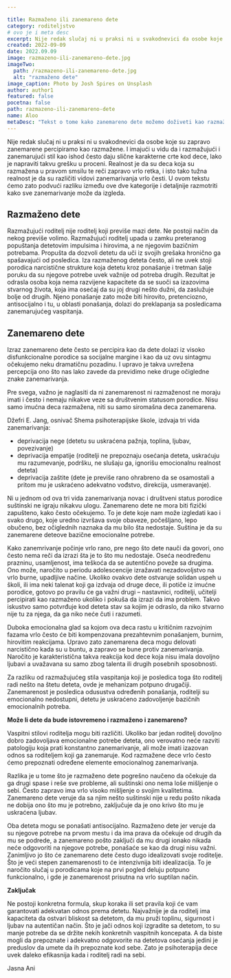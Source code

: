 ```yaml
---

title: Razmaženo ili zanemareno dete
category: roditeljstvo
# ovo je i meta desc
excerpt: Nije redak slučaj ni u praksi ni u svakodnevici da osobe koje su zapravo zanemarene percipiramo kao razmažene.
created: 2022-09-09
date: 2022.09.09
image: razmazeno-ili-zanemareno-dete.jpg
imageTwo:
  path: /razmazeno-ili-zanemareno-dete.jpg
  alt: "razmaženo dete"
image_caption: Photo by Josh Spires on Unsplash
author: author1
featured: false
pocetna: false
path: razmazeno-ili-zanemareno-dete
name: Aloo
metaDesc: "Tekst o tome kako zanemareno dete možemo doživeti kao razmaženo."
---
```



Nije redak slučaj ni u praksi ni u svakodnevici da osobe koje su zapravo zanemarene
percipiramo kao razmažene. I imajući u vidu da i razmažujući i zanemarujući stil kao ishod
često daju slične karakterne crte kod dece, lako je napraviti takvu grešku u proceni. Realnost
je da su deca koja su razmažena u pravom smsilu te reči zapravo vrlo retka, i isto tako tužna
realnost je da su različiti vidovi zanemarivanja vrlo česti. U ovom tekstu ćemo zato podvući
razliku između ove dve kategorije i detaljnije razmotriti kako sve zanemarivanje može da
izgleda.

## Razmaženo dete

Razmažujući roditelj nije roditelj koji previše mazi dete. Ne postoji način da nekog previše
volimo. Razmažujući roditelj upada u zamku preteranog popuštanja detetovim impulsima i
hirovima, a ne njegovim bazičnim potrebama. Propušta da dozvoli detetu da uči iz svojih
grešaka hronično ga spašavajući od posledica. Iza razmaženog deteta često, ali ne uvek stoji
porodica narcistične strukture koja detetu kroz ponašanje i tretman šalje poruku da su njegove
potrebe uvek važnije od potreba drugih. Rezultat je odrasla osoba koja nema razvijene
kapacitete da se suoči sa izazovima stvarnog života, koja ima osećaj da su joj drugi nešto
dužni, da zaslužuje bolje od drugih. Njeno ponašanje zato može biti hirovito, pretenciozno,
antisocijalno i tu, u oblasti ponašanja, dolazi do preklapanja sa posledicama zanemarujućeg
vaspitanja.

## Zanemareno dete

Izraz zanemareno dete često se percipira kao da dete dolazi iz visoko disfunkcionalne
porodice sa socijalne margine i kao da uz ovu sintagmu očekujemo neku dramatičnu
pozadinu. I upravo je takva uvrežena percepcija ono što nas lako zavede da previdimo neke
druge očigledne znake zanemarivanja.

Pre svega, važno je naglasiti da ni zanemarenost ni razmaženost ne moraju imati i često i
nemaju nikakve veze sa društvenim statusom porodice. Nisu samo imućna deca razmažena,
niti su samo siromašna deca zanemarena.

Džefri E. Jang, osnivač Shema psihoterapijske škole, izdvaja tri vida zanemarivanja:
- deprivacija nege (detetu su uskraćena pažnja, toplina, ljubav, povezivanje)
- deprivacija empatije (roditelji ne prepoznaju osećanja deteta, uskraćuju mu razumevanje, podršku, ne slušaju ga, ignorišu emocionalnu realnost deteta)
- deprivacija zaštite (dete je previše rano ohrabreno da se osamostali a pritom mu je uskraćeno adekvatno vođstvo, direkcija, usmeravanje).

Ni u jednom od ova tri vida zanemarivanja novac i društveni status porodice suštinski ne
igraju nikakvu ulogu. Zanemareno dete ne mora biti fizički zapušteno, kako često očekujemo.
To je dete koje nam može izgledati kao i svako drugo, koje uredno izvršava svoje obaveze,
počešljano, lepo obučeno, bez očiglednih naznaka da mu bilo šta nedostaje. Suština je da su
zanemarene deteove bazične emocionalne potrebe.

Kako zanemrivanje počinje vrlo rano, pre nego što dete nauči da govori, ono često nema reči
da izrazi šta je to što mu nedostaje. Oseća neodređenu prazninu, usamljenost, ima teškoća da
se autentično poveže sa drugima. Ono može, naročito u periodu adolescencije izražavati
nezadovoljstvo na vrlo burne, upadljive načine. Ukoliko ovakvo dete ostvaruje solidan uspeh
u školi, ili ima neki talenat koji ga izdvaja od druge dece, ili potiče iz imućne porodice,
gotovo po pravilu će ga važni drugi – nastavnici, roditelji, učitelji percipirati kao razmaženo
ukoliko i pokuša da izrazi da ima problem. Takvo iskustvo samo potvrđuje kod deteta stav sa
kojim je odraslo, da niko stvarno nije tu za njega, da ga niko neće čuti i razumeti.

Duboka emocionalna glad sa kojom ova deca rastu u kritičnim razvojnim fazama vrlo često
će biti kompenzovana prezahtevnim ponašanjem, burnim, hirovitim reakcijama. Upravo zato
zanemarena deca mogu delovati narcistično kada su u buntu, a zapravo se bune protiv
zanemarivanja. Naročito je karakteristična takva reakcija kod dece koja nisu imala dovoljno
ljubavi a uvažavana su samo zbog talenta ili drugih posebnih sposobnosti.

Za razliku od razmažujućeg stila vaspitanja koji je posledica toga što roditelj radi nešto na
štetu deteta, ovde je mehanizam potpuno drugačiji. Zanemarenost je posledica odusustva
određenih ponašanja, roditelji su emocionalno nedostupni, detetu je uskraćeno zadovoljenje
bazičnih emocionalnih potreba.

**Može li dete da bude istovremeno i razmaženo i zanemareno?**

Vaspitni stilovi roditelja mogu biti različiti. Ukoliko bar jedan roditelj dovoljno dobro
zadovoljava emocionalne potrebe deteta, ono verovatno neće razviti patologiju koja prati
konstantno zanemarivanje, ali može imati izazovan odnos sa roditeljem koji ga zanemaruje.
Kod razmažene dece vrlo često ćemo prepoznati određene elemente emocionalnog
zanemarivanja.

Razlika je u tome što je razmaženo dete pogrešno naučeno da očekuje da ga drugi spase i reše
sve probleme, ali suštinski ono nema loše mišljenje o sebi. Često zapravo ima vrlo visoko
mišljenje o svojim kvalitetima. Zanemareno dete veruje da sa njim nešto suštinski nije u redu
pošto nikada ne dobija ono što mu je potrebno, zaključuje da je ono krivo što mu je uskraćena
ljubav.

Oba deteta mogu se ponašati antisocijalno. Razmaženo dete jer veruje da su njegove potrebe
na prvom mestu i da ima prava da očekuje od drugih da mu se podrede, a zanemareno pošto
zaključi da mu drugi ionako nikada neće odgovoriti na njegove potrebe, ponašaće se kao da
drugi nisu važni.
Zanimljivo jo što će zanemareno dete često dugo idealizovati svoje roditelje. Što je veći
stepen zanemarenosti to će intenzivnija biti idealizacija. To je naročito slučaj u porodicama
koje na prvi pogled deluju potpuno funkcionalno, i gde je zanemarenost prisutna na vrlo
suptilan način.


**Zaključak**

Ne postoji konkretna formula, skup koraka ili set pravila koji će vam garantovati adekvatan
odnos prema detetu. Najvažnije je da roditelj ima kapaciteta da ostvari bliskost sa detetom, da
mu pruži toplinu, sigurnost i ljubav na autentičan način. Što je jači odnos koji izgradite sa
detetom, to su manje potrebe da se držite nekih konkretnih vaspitnih koncepata. A da biste
mogli da prepoznate i adekvatno odgovorite na detetova osećanja jedini je preduslov da
umete da ih prepoznate kod sebe. Zato je psihoterapija dece uvek daleko efikasnija kada i
roditelj radi na sebi.

Jasna Ani



